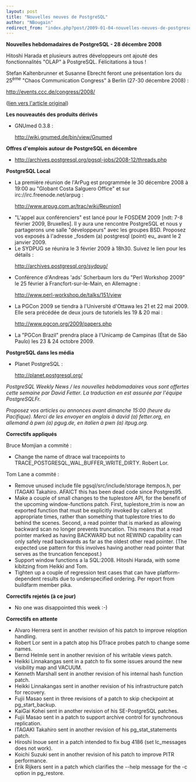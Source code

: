 ```yaml
---
layout: post
title: "Nouvelles neuves de PostgreSQL"
author: "NBougain"
redirect_from: "index.php?post/2009-01-04-nouvelles-neuves-de-postgresql "
---
```



<p><strong>Nouvelles hebdomadaires de PostgreSQL - 28 d&eacute;cembre 2008</strong></p>

<p>Hitoshi Harada et plusieurs autres d&eacute;veloppeurs ont ajout&eacute; des fonctionnalit&eacute;s "OLAP" &agrave; PostgreSQL. F&eacute;licitations &agrave; tous&nbsp;!</p>

<p>Stefan Kaltenbrunner et Susanne Ebrecht feront une pr&eacute;sentation lors du 25<sup>&egrave;me</sup> "Chaos Communication Congress" &agrave; Berlin (27-30 d&eacute;cembre 2008)&nbsp;: 

<a target="_blank" href="http://events.ccc.de/congress/2008/">http://events.ccc.de/congress/2008/</a></p>

<p>(<a target="_blank" href="http://www.postgresql.org/community/weeklynews/pwn20081228">lien vers l'article original</a>)</p>

<!--more-->


<p><strong>Les nouveaut&eacute;s des produits d&eacute;riv&eacute;s</strong></p>

<ul>

<li>GNUmed 0.3.8&nbsp;: 

<a target="_blank" href="http://wiki.gnumed.de/bin/view/Gnumed">http://wiki.gnumed.de/bin/view/Gnumed</a></li>

</ul>

<p><strong>Offres d'emplois autour de PostgreSQL en d&eacute;cembre</strong></p>

<ul>

<li><a target="_blank" href="http://archives.postgresql.org/pgsql-jobs/2008-12/threads.php">http://archives.postgresql.org/pgsql-jobs/2008-12/threads.php</a></li>

</ul>

<p><strong>PostgreSQL Local</strong></p>

<ul>

<li>La premi&egrave;re r&eacute;union de l'ArPug est programm&eacute;e le 30 d&eacute;cembre 2008 &agrave; 19:00 au "Globant Costa Salguero Office" et sur irc://irc.freenode.net/arpug&nbsp;: 

<a target="_blank" href="http://www.arpug.com.ar/trac/wiki/Reunion1">http://www.arpug.com.ar/trac/wiki/Reunion1</a></li>

<li>"L'appel aux conf&eacute;renciers" est lanc&eacute; pour le FOSDEM 2009 [ndt: 7-8 f&eacute;vrier 2009, Bruxelles]. Il y aura une rencontre PostgreSQL et nous y partagerons une salle "d&eacute;veloppeurs" avec les groupes BSD. Proposez vos expos&eacute;s &agrave; l'adresse _fosdem (a) postgresql (point) eu_ avant le 2 janvier 2009.</li>

<li>Le SYDPUG se r&eacute;unira le 3 f&eacute;vrier 2009 &agrave; 18h30. Suivez le lien pour les d&eacute;tails&nbsp;: 

<a target="_blank" href="http://archives.postgresql.org/sydpug/">http://archives.postgresql.org/sydpug/</a></li>

<li>Conf&eacute;rence d'Andreas 'ads' Scherbaum lors du "Perl Workshop 2009" le 25 f&eacute;vrier &agrave; Francfort-sur-le-Main, en Allemagne&nbsp;: 

<a target="_blank" href="http://www.perl-workshop.de/talks/151/view">http://www.perl-workshop.de/talks/151/view</a></li>

<li>La PGCon 2009 se tiendra &agrave; l'Universit&eacute; d'Ottawa les 21 et 22 mai 2009. Elle sera pr&eacute;c&eacute;d&eacute;e de deux jours de tutoriels les 19 &amp; 20 mai&nbsp;: 

<a target="_blank" href="http://www.pgcon.org/2009/papers.php">http://www.pgcon.org/2009/papers.php</a></li>

<li>La "PGCon Brazil" prendra place &agrave; l'Unicamp de Campinas (&Eacute;tat de S&atilde;o Paulo) les 23 &amp; 24 octobre 2009.</li>

</ul>

<p><strong>PostgreSQL dans les m&eacute;dia</strong></p>

<ul>

<li>Planet PostgreSQL&nbsp;: 

<a target="_blank" href="http://planet.postgresql.org/">http://planet.postgresql.org/</a></li>

</ul>

<p><i>PostgreSQL Weekly News / les nouvelles hebdomadaires vous sont offertes cette semaine par David Fetter. La traduction en est assur&eacute;e par l'&eacute;quipe PostgreSQLFr.</i></p>

<p><i>Proposez vos articles ou annonces avant dimanche 15:00 (heure du Pacifique). Merci de les envoyer en anglais &agrave; david (a) fetter.org, en allemand &agrave; pwn (a) pgug.de, en italien &agrave; pwn (a) itpug.org.</i></p>

<p><strong>Correctifs appliqu&eacute;s</strong></p>

<p>Bruce Momjian a commit&eacute;&nbsp;:</p>

<ul>

<li>Change the name of dtrace wal tracepoints to TRACE_POSTGRESQL_WAL_BUFFER_WRITE_DIRTY. Robert Lor.</li>

</ul>

<p>Tom Lane a commit&eacute;&nbsp;:</p>

<ul>

<li>Remove unused include file pgsql/src/include/storage itempos.h, per ITAGAKI Takahiro. AFAICT this has been dead code since Postgres95.</li>

<li>Make a couple of small changes to the tuplestore API, for the benefit of the upcoming window-functions patch. First, tuplestore_trim is now an exported function that must be explicitly invoked by callers at appropriate times, rather than something that tuplestore tries to do behind the scenes. Second, a read pointer that is marked as allowing backward scan no longer prevents truncation. This means that a read pointer marked as having BACKWARD but not REWIND capability can only safely read backwards as far as the oldest other read pointer. (The expected use pattern for this involves having another read pointer that serves as the truncation fencepost.)</li>

<li>Support window functions a la SQL:2008. Hitoshi Harada, with some kibitzing from Heikki and Tom.</li>

<li>Tighten up a couple of regression test cases that can have platform-dependent results due to underspecified ordering. Per report from buildfarm member pika.</li>

</ul>

<p><strong>Correctifs rejet&eacute;s (&agrave; ce jour)</strong></p>

<ul>

<li>No one was disappointed this week :-)</li>

</ul>

<p><strong>Correctifs en attente</strong></p>

<ul>

<li>Alvaro Herrera sent in another revision of his patch to improve reloption handling.</li>

<li>Robert Lor sent in a patch atop his DTrace probes patch to change some names.</li>

<li>Bernd Helmle sent in another revision of his writable views patch.</li>

<li>Heikki Linnakangas sent in a patch to fix some issues around the new visibility map and VACUUM.</li>

<li>Kenneth Marshall sent in another revision of his internal hash function patch.</li>

<li>Heikki Linnakangas sent in another revision of his infrastructure patch for recovery.</li>

<li>Fujii Masao sent in three revisions of a patch to skip checkpoint at pg_start_backup.</li>

<li>KaiGai Kohei sent in another revision of his SE-PostgreSQL patches.</li>

<li>Fujii Masao sent in a patch to support archive control for synchronous replication.</li>

<li>ITAGAKI Takahiro sent in another revision of his pg_stat_statements patch.</li>

<li>Hiroshi Inoue sent in a patch intended to fix bug 4186 (set lc_messages does not work).</li>

<li>Koichi Suzuki sent in another revision of his patch to improve PITR performance.</li>

<li>Erik Rijkers sent in a patch which clarifies the --help message for the -c option in pg_restore.</li>

</ul>